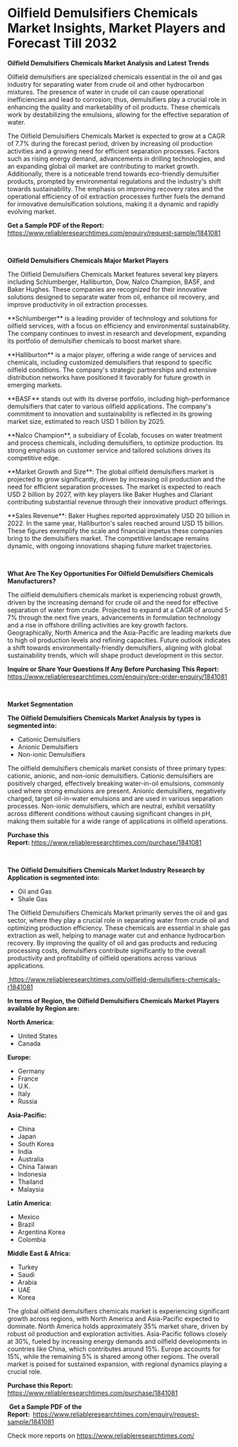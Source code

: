 <p><h1>Oilfield Demulsifiers Chemicals Market Insights, Market Players and Forecast Till 2032</h1></p><p><strong>Oilfield Demulsifiers Chemicals Market Analysis and Latest Trends</strong></p>
<p><p>Oilfield demulsifiers are specialized chemicals essential in the oil and gas industry for separating water from crude oil and other hydrocarbon mixtures. The presence of water in crude oil can cause operational inefficiencies and lead to corrosion; thus, demulsifiers play a crucial role in enhancing the quality and marketability of oil products. These chemicals work by destabilizing the emulsions, allowing for the effective separation of water.</p><p>The Oilfield Demulsifiers Chemicals Market is expected to grow at a CAGR of 7.7% during the forecast period, driven by increasing oil production activities and a growing need for efficient separation processes. Factors such as rising energy demand, advancements in drilling technologies, and an expanding global oil market are contributing to market growth. Additionally, there is a noticeable trend towards eco-friendly demulsifier products, prompted by environmental regulations and the industry's shift towards sustainability. The emphasis on improving recovery rates and the operational efficiency of oil extraction processes further fuels the demand for innovative demulsification solutions, making it a dynamic and rapidly evolving market.</p></p>
<p><strong>Get a Sample PDF of the Report:&nbsp;</strong> <a href="https://www.reliableresearchtimes.com/enquiry/request-sample/1841081?utm_campaign=2641&utm_medium=2&utm_source=Github&utm_content=ia&utm_term=03042025&utm_id=oilfield-demulsifiers-chemicals">https://www.reliableresearchtimes.com/enquiry/request-sample/1841081</a></p>
<p>&nbsp;</p>
<p><strong>Oilfield Demulsifiers Chemicals Major Market Players</strong></p>
<p><p>The Oilfield Demulsifiers Chemicals Market features several key players including Schlumberger, Halliburton, Dow, Nalco Champion, BASF, and Baker Hughes. These companies are recognized for their innovative solutions designed to separate water from oil, enhance oil recovery, and improve productivity in oil extraction processes.</p><p>**Schlumberger** is a leading provider of technology and solutions for oilfield services, with a focus on efficiency and environmental sustainability. The company continues to invest in research and development, expanding its portfolio of demulsifier chemicals to boost market share.</p><p>**Halliburton** is a major player, offering a wide range of services and chemicals, including customized demulsifiers that respond to specific oilfield conditions. The company's strategic partnerships and extensive distribution networks have positioned it favorably for future growth in emerging markets.</p><p>**BASF** stands out with its diverse portfolio, including high-performance demulsifiers that cater to various oilfield applications. The company's commitment to innovation and sustainability is reflected in its growing market size, estimated to reach USD 1 billion by 2025. </p><p>**Nalco Champion**, a subsidiary of Ecolab, focuses on water treatment and process chemicals, including demulsifiers, to optimize production. Its strong emphasis on customer service and tailored solutions drives its competitive edge.</p><p>**Market Growth and Size**: The global oilfield demulsifiers market is projected to grow significantly, driven by increasing oil production and the need for efficient separation processes. The market is expected to reach USD 2 billion by 2027, with key players like Baker Hughes and Clariant contributing substantial revenue through their innovative product offerings.</p><p>**Sales Revenue**: Baker Hughes reported approximately USD 20 billion in 2022. In the same year, Halliburton's sales reached around USD 15 billion. These figures exemplify the scale and financial impetus these companies bring to the demulsifiers market. The competitive landscape remains dynamic, with ongoing innovations shaping future market trajectories.</p></p>
<p>&nbsp;</p>
<p><strong>What Are The Key Opportunities For Oilfield Demulsifiers Chemicals Manufacturers?</strong></p>
<p><p>The oilfield demulsifiers chemicals market is experiencing robust growth, driven by the increasing demand for crude oil and the need for effective separation of water from crude. Projected to expand at a CAGR of around 5-7% through the next five years, advancements in formulation technology and a rise in offshore drilling activities are key growth factors. Geographically, North America and the Asia-Pacific are leading markets due to high oil production levels and refining capacities. Future outlook indicates a shift towards environmentally-friendly demulsifiers, aligning with global sustainability trends, which will shape product development in this sector.</p></p>
<p><strong>Inquire or Share Your Questions If Any Before Purchasing This Report:</strong> <a href="https://www.reliableresearchtimes.com/enquiry/pre-order-enquiry/1841081?utm_campaign=2641&utm_medium=2&utm_source=Github&utm_content=ia&utm_term=03042025&utm_id=oilfield-demulsifiers-chemicals">https://www.reliableresearchtimes.com/enquiry/pre-order-enquiry/1841081</a></p>
<p>&nbsp;</p>
<p><strong>Market Segmentation</strong></p>
<p><strong>The Oilfield Demulsifiers Chemicals Market Analysis by types is segmented into:</strong></p>
<p><ul><li>Cationic Demulsifiers</li><li>Anionic Demulsifiers</li><li>Non-ionic Demulsifiers</li></ul></p>
<p><p>The oilfield demulsifiers chemicals market consists of three primary types: cationic, anionic, and non-ionic demulsifiers. Cationic demulsifiers are positively charged, effectively breaking water-in-oil emulsions, commonly used where strong emulsions are present. Anionic demulsifiers, negatively charged, target oil-in-water emulsions and are used in various separation processes. Non-ionic demulsifiers, which are neutral, exhibit versatility across different conditions without causing significant changes in pH, making them suitable for a wide range of applications in oilfield operations.</p></p>
<p><strong>Purchase this Report:&nbsp;</strong><a href="https://www.reliableresearchtimes.com/purchase/1841081?utm_campaign=2641&utm_medium=2&utm_source=Github&utm_content=ia&utm_term=03042025&utm_id=oilfield-demulsifiers-chemicals">https://www.reliableresearchtimes.com/purchase/1841081</a></p>
<p>&nbsp;</p>
<p><strong>The Oilfield Demulsifiers Chemicals Market Industry Research by Application is segmented into:</strong></p>
<p><ul><li>Oil and Gas</li><li>Shale Gas</li></ul></p>
<p><p>The Oilfield Demulsifiers Chemicals Market primarily serves the oil and gas sector, where they play a crucial role in separating water from crude oil and optimizing production efficiency. These chemicals are essential in shale gas extraction as well, helping to manage water cut and enhance hydrocarbon recovery. By improving the quality of oil and gas products and reducing processing costs, demulsifiers contribute significantly to the overall productivity and profitability of oilfield operations across various applications.</p></p>
<p><a href="https://www.reliableresearchtimes.com/oilfield-demulsifiers-chemicals-r1841081?utm_campaign=2641&utm_medium=2&utm_source=Github&utm_content=ia&utm_term=03042025&utm_id=oilfield-demulsifiers-chemicals">&nbsp;https://www.reliableresearchtimes.com/oilfield-demulsifiers-chemicals-r1841081</a></p>
<p><strong>In terms of Region, the Oilfield Demulsifiers Chemicals Market Players available by Region are:</strong></p>
<p>
    <p> <strong> North America: </strong>
        <ul>
            <li>United States</li>
            <li>Canada</li>
        </ul>
        </p> 
    <p> <strong> Europe: </strong>
        <ul>
            <li>Germany</li>
            <li>France</li>
            <li>U.K.</li>
            <li>Italy</li>
            <li>Russia</li>
        </ul>
        </p> 
    <p> <strong> Asia-Pacific: </strong>
        <ul>
            <li>China</li>
            <li>Japan</li>
            <li>South Korea</li>
            <li>India</li>
            <li>Australia</li>
            <li>China Taiwan</li>
            <li>Indonesia</li>
            <li>Thailand</li>
            <li>Malaysia</li>
        </ul>
        </p> 
    <p> <strong> Latin America: </strong>
        <ul>
            <li>Mexico</li>
            <li>Brazil</li>
            <li>Argentina Korea</li>
            <li>Colombia</li>
        </ul>
        </p> 
    <p> <strong> Middle East & Africa: </strong>
        <ul>
            <li>Turkey</li>
            <li>Saudi</li>
            <li>Arabia</li>
            <li>UAE</li>
            <li>Korea</li>
        </ul>
    </p>
    </p>
<p><p>The global oilfield demulsifiers chemicals market is experiencing significant growth across regions, with North America and Asia-Pacific expected to dominate. North America holds approximately 35% market share, driven by robust oil production and exploration activities. Asia-Pacific follows closely at 30%, fueled by increasing energy demands and oilfield developments in countries like China, which contributes around 15%. Europe accounts for 15%, while the remaining 5% is shared among other regions. The overall market is poised for sustained expansion, with regional dynamics playing a crucial role.</p></p>
<p><strong>Purchase this Report: </strong><a href="https://www.reliableresearchtimes.com/purchase/1841081?utm_campaign=2641&utm_medium=2&utm_source=Github&utm_content=ia&utm_term=03042025&utm_id=oilfield-demulsifiers-chemicals">https://www.reliableresearchtimes.com/purchase/1841081</a></p>
<p>&nbsp;<strong>Get a Sample PDF of the Report:&nbsp;&nbsp;</strong><a href="https://www.reliableresearchtimes.com/enquiry/request-sample/1841081?utm_campaign=2641&utm_medium=2&utm_source=Github&utm_content=ia&utm_term=03042025&utm_id=oilfield-demulsifiers-chemicals">https://www.reliableresearchtimes.com/enquiry/request-sample/1841081</a></p>
<p><strong></strong></p>
<p>Check more reports on <a href="https://www.reliableresearchtimes.com/?utm_campaign=2641&utm_medium=2&utm_source=Github&utm_content=ia&utm_term=03042025&utm_id=oilfield-demulsifiers-chemicals">https://www.reliableresearchtimes.com/</a></p>